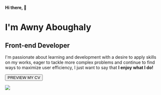 <strong>Hi there, 👋</strong>

<h1>I'm Awny Aboughaly</h1>
<h2>Front-end Developer</h2>

<p>I'm passionate about learning and development with a desire to apply skills on my works, eager to tackle more complex problems and continue to find ways to maximize user efficiency, I just want to say that <strong>I enjoy what I do!</strong></p>

<a href='https://drive.google.com/file/d/1DZ2GOTe-OYmZbY1Sv0pQ1EQl3qfmnxRO/view' target="_blank"><button>PREVIEW MY CV</button></a>

![](https://komarev.com/ghpvc/?username=AWNY-ABOUGHALY)

<!--
**AWNY-ABOUGHALY/AWNY-ABOUGHALY** is a ✨ _special_ ✨ repository because its `README.md` (this file) appears on your GitHub profile.

Here are some ideas to get you started:

- 🔭 I’m currently working on ...
- 🌱 I’m currently learning ...
- 👯 I’m looking to collaborate on ...
- 🤔 I’m looking for help with ...
- 💬 Ask me about ...
- 📫 How to reach me: ...
- 😄 Pronouns: ...
- ⚡ Fun fact: ...
  -->
